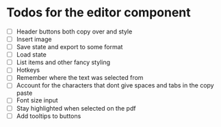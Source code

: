 
# Todos for the editor component

- [ ] Header buttons both copy over and style
- [ ] Insert image
- [ ] Save state and export to some format
- [ ] Load state
- [ ] List items and other fancy styling
- [ ] Hotkeys
- [ ] Remember where the text was selected from
- [ ] Account for the characters that dont give spaces and tabs in the copy paste
- [ ] Font size input
- [ ] Stay highlighted when selected on the pdf
- [ ] Add tooltips to buttons